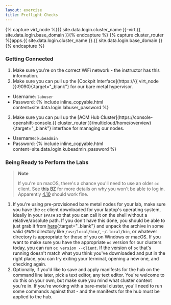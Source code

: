 ```yaml
---
layout: exercise
title: Preflight Checks
---
```

{% capture virt_node %}{{ site.data.login.cluster_name }}-virt.{{ site.data.login.base_domain }}{% endcapture %}
{% capture cluster_router %}apps.{{ site.data.login.cluster_name }}.{{ site.data.login.base_domain }}{% endcapture %}

### Getting Connected

1. Make sure you're on the correct WiFi network - the instructor has this information.
2. Make sure you can pull up the [Cockpit Interface](https://{{ virt_node }}:9090){:target="_blank"} for our bare metal hypervisor.
  - Username: `labuser`
  - Password: {% include inline_copyable.html content=site.data.login.labuser_password %}
3. Make sure you can pull up the [ACM Hub Cluster](https://console-openshift-console.{{ cluster_router }}/multicloud/home/overview){:target="_blank"} interface for managing our nodes.
  - Username: `kubeadmin`
  - Password: {% include inline_copyable.html content=site.data.login.kubeadmin_password %}

### Being Ready to Perform the Labs

> **Note**
>
> If you're on macOS, there's a chance you'll need to use an older `oc` client. See [this BZ](https://bugzilla.redhat.com/show_bug.cgi?id=2097830) for more details on why you won't be able to log in. Apparently [4.10](https://mirror.openshift.com/pub/openshift-v4/clients/ocp/stable-4.10/) should work fine.

1. If you're using pre-provisioned bare metal nodes for your lab, make sure you have the `oc` client downloaded for your laptop's operating system, ideally in your `$PATH` so that you can call it on the shell without a relative/absolute path. If you don't have this done, you should be able to just grab it from [here](https://mirror.openshift.com/pub/openshift-v4/clients/ocp/stable/){:target="_blank"} and unpack the archive in some valid `$PATH` directory like `/usr/local/bin/`, `~/.local/bin`, or whatever directory is appropriate for those of you on Windows or macOS. If you want to make sure you have the appropriate `oc` version for our clusters today, you can run `oc version --client`. If the version of `oc` that's running doesn't match what you think you've downloaded and put in the right place, you can try exiting your terminal, opening a new one, and checking again.
2. Optionally, if you'd like to save and apply manifests for the hub on the command line later, pick a text editor, any text editor. You're welcome to do this on your own, but make sure you mind what cluster context you're in. If you're working with a bare-metal cluster, you'll need to run some commands against that - and the manifests for the hub must be applied to the hub.
